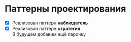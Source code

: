 # Паттерны проектирования

- [x] Реализован паттерн **наблюдатель**
- [x] Реализован паттерн **стратегия**  
       В будущем добавим ещё парочку
